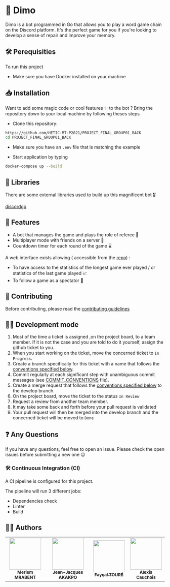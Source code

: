 # 🤖 Dimo

Dimo is a bot programmed in Go that allows you to play a word game chain on the Discord platform. 
It's the perfect game for you if you're looking to develop a sense of repair and improve your memory. 


## 🛠 Perequisities

To run this project

- Make sure you have Docker installed on your machine

## 📥 Installation

Want to add some magic code or cool features ✨ to the bot ? Bring the repository down to your local machine by following theses steps

- Clone this repository:

```bash
https://github.com/HETIC-MT-P2021/PROJECT_FINAL_GROUP01_BACK
cd PROJECT_FINAL_GROUP01_BACK
```

- Make sure you have an `.env` file that is matching the example

- Start application by typing

```bash
docker-compose up --build
```

## 🎨 Libraries

There are some external libraries used to build up this magnificent bot 🎖

[discordgo](https://gowalker.org/github.com/bwmarrin/discordgo)

## 🎯 Features


-  A bot that manages the game and plays the role of referee 👮
-  Multiplayer mode with friends on a server 🎎
-  Countdown timer for each round of the game ⌛

A web interface exists allowing ( accessible from the [repo](https://github.com/HETIC-MT-P2021/PROJECT_FINAL_GROUP01_FRONT)) :
- To have access to the statistics of the longest game ever played / or statistics of the last game played 📈
- To follow a game as a spectator 🍿


## 🥋 Contributing

Before contributing, please read the [contributing guidelines](https://github.com/HETIC-MT-P2021/PROJECT_FINAL_GROUP01_BACK/blob/main/COMMIT_CONVENTIONS.md)

## 👨‍💻 Development mode

1. Most of the time a ticket is assigned ,on the project board, to a team member. If it is not the case and you are told to do it yourself, assign the github ticket to you. 
2. When you start working on the ticket, move the concerned ticket to `In Progress`.
3. Create a branch specifically for this ticket with a name that follows the [conventions specified below](#branch-naming-convention).
4. Commit regularly at each significant step with unambiguous commit messages (see [COMMIT_CONVENTIONS](COMMIT_CONVENTIONS.md) file).
5. Create a merge request that follows the [conventions specified below](#pull-requests-pr) to the develop branch.
6. On the project board, move the ticket to the status `In Review`
7. Request a review from another team member.
8. It may take some back and forth before your pull request is validated
9. Your pull request will then be merged into the develop branch and the concerned ticket will be moved to `Done`

## ❓ Any Questions

If you have any questions, feel free to open an issue. Please check the open issues before submitting a new one 😉



### 🛠 Continuous Integration (CI)

A CI pipeline is configured for this project.

The pipeline will run 3 different jobs:

- Dependencies check
- Linter
- Build

## 🏄‍♂️ Authors

<table align="center">
  <tr>
    <td align="center">
    <a href="https://github.com/myouuu">
      <img src="https://avatars.githubusercontent.com/u/60980138?v=4" width="100px;" alt=""/>
      <br />
      <sub><b>Meriem MRABENT</b></sub>
    </a>
    </td>
    <td align="center">
    <a href="https://github.com/gensjaak">
      <img src="https://avatars.githubusercontent.com/u/17094432?v=4" width="100px;" alt=""/>
      <br />
      <sub><b>Jean-Jacques AKAKPO</b></sub>
    </a>
    </td>
    <td align="center">
    <a href="https://github.com/FaycalTOURE">
      <img src="https://avatars.githubusercontent.com/u/19931625?v=4" width="100px;" alt=""/>
      <br />
      <sub><b>Fayçal TOURÉ</b></sub>
    </a>
    </td>
    </td>
        <td align="center">
        <a href="https://github.com/acauchois">
          <img src="https://avatars.githubusercontent.com/u/15887111?v=4" width="100px;" alt=""/>
          <br />
          <sub><b>Alexis Cauchois</b></sub>
        </a>
        </td>
  </tr>
</table>
